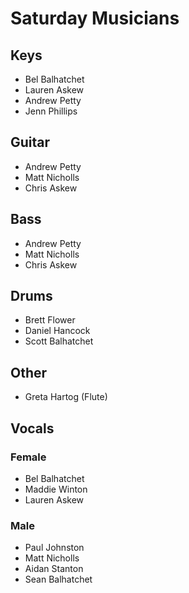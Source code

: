 # Saturday Musicians

## Keys

- Bel Balhatchet
- Lauren Askew
- Andrew Petty
- Jenn Phillips

## Guitar

- Andrew Petty
- Matt Nicholls
- Chris Askew

## Bass

- Andrew Petty
- Matt Nicholls
- Chris Askew

## Drums

- Brett Flower
- Daniel Hancock
- Scott Balhatchet

## Other

- Greta Hartog (Flute)

## Vocals

### Female

- Bel Balhatchet
- Maddie Winton
- Lauren Askew

### Male

- Paul Johnston
- Matt Nicholls
- Aidan Stanton
- Sean Balhatchet